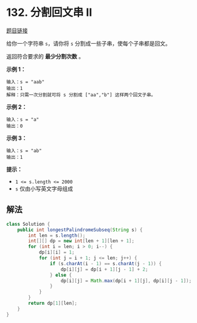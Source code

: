 # 132. 分割回文串 II

[题目链接](https://leetcode.cn/problems/palindrome-partitioning-ii/)

给你一个字符串 `s`，请你将 `s` 分割成一些子串，使每个子串都是回文。

返回符合要求的 **最少分割次数** 。

**示例 1：**

```
输入：s = "aab"
输出：1
解释：只需一次分割就可将 s 分割成 ["aa","b"] 这样两个回文子串。
```

**示例 2：**

```
输入：s = "a"
输出：0
```

**示例 3：**

```
输入：s = "ab"
输出：1 
```

**提示：**

- `1 <= s.length <= 2000`
- `s` 仅由小写英文字母组成

## 解法

```java
class Solution {
    public int longestPalindromeSubseq(String s) {
        int len = s.length();
        int[][] dp = new int[len + 1][len + 1];
        for (int i = len; i > 0; i--) {
            dp[i][i] = 1;
            for (int j = i + 1; j <= len; j++) {
                if (s.charAt(i - 1) == s.charAt(j - 1)) {
                    dp[i][j] = dp[i + 1][j - 1] + 2;
                } else {
                    dp[i][j] = Math.max(dp[i + 1][j], dp[i][j - 1]);
                }
            }
        }
        return dp[1][len];
    }
}
```

